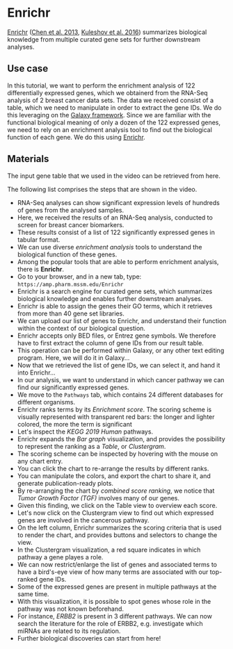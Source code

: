 # Enrichr

[Enrichr](https://amp.pharm.mssm.edu/Enrichr)
([Chen et al. 2013](https://doi.org/10.1186/1471-2105-14-128),
[Kuleshov et al. 2016](https://doi.org/10.1093/nar/gkw377)) summarizes
biological knowledge from multiple curated gene sets for further downstream
analyses.


## Use case

In this tutorial, we want to perform the enrichment analysis of 122
differentially expressed genes, which we obtainerd from the RNA-Seq analysis
of 2 breast cancer data sets.
The data we received consist of a table, which we need to manipulate in order
to extract the gene IDs. We do this leveraging on the
[Galaxy framework](https://galaxyproject.org/).
Since we are familiar with the functional biological meaning of only a dozen of
the 122 expressed genes, we need to rely on an enrichment analysis tool to find
out the biological function of each gene. We do this using
[Enrichr](https://amp.pharm.mssm.edu/Enrichr).


## Materials

The input gene table that we used in the video can be retrieved from here.

The following list comprises the steps that are shown in the video.
- RNA-Seq analyses can show significant expression levels of hundreds of genes from the analysed samples.
- Here, we received the results of an RNA-Seq analysis, conducted to screen for breast cancer biomarkers.
- These results consist of a list of 122 significantly expressed genes in tabular format.
- We can use diverse *enrichment analysis* tools to understand the biological function of these genes.
- Among the popular tools that are able to perform enrichment analysis, there is **Enrichr**.
- Go to your browser, and in a new tab, type: ``https://amp.pharm.mssm.edu/Enrichr``
- Enrichr is a search engine for curated gene sets, which summarizes biological knowledge and enables further downstream analyses.
- Enrichr is able to assign the genes their GO terms, which it retrieves from more than 40 gene set libraries.
- We can upload our list of genes to Enrichr, and understand their function within the context of our biological question.
- Enrichr accepts only BED files, or Entrez gene symbols. We therefore have to first extract the column of gene IDs from our result table.
- This operation can be performed within Galaxy, or any other text editing program. Here, we will do it in Galaxy...
- Now that we retrieved the list of gene IDs, we can select it, and hand it into Enrichr...
- In our analysis, we want to understand in which cancer pathway we can find our significantly expressed genes.
- We move to the ``Pathways`` tab, which contains 24 different databases for
  different organisms.
- Enrichr ranks terms by its *Enrichment score*. The scoring scheme is
  visually represented with transparent red bars: the longer and lighter
  colored, the more the term is significant
- Let's inspect the *KEGG 2019 Human* pathways.
- Enrichr expands the *Bar graph* visualization, and provides the possibility
  to represent the ranking as a *Table*, or *Clustergram*.
- The scoring scheme can be inspected by hovering with the mouse on any
  chart entry.
- You can click the chart to re-arrange the results by different ranks.
- You can manipulate the colors, and export the chart to share it, and
  generate publication-ready plots.
- By re-arranging the chart by *combined score ranking*, we notice that
  *Tumor Growth Factor (TGF)* involves many of our genes.
- Given this finding, we click on the Table view to overview each score.
- Let's now click on the Clustergram view to find out which expressed genes are
  involved in the cancerous pathway.
- On the left column, Enrichr summarizes the scoring criteria that is used to
  render the chart, and provides buttons and selectors to change the view.
- In the Clustergram visualization, a red square indicates in which pathway a
  gene playes a role.
- We can now restrict/enlarge the list of genes and associated terms to have a
  bird's-eye view of how many terms are associated with our top-ranked gene
  IDs.
- Some of the expressed genes are present in multiple pathways at the same
  time.
- With this visualization, it is possible to spot genes whose role in the
  pathway was not known beforehand.
- For instance, *ERBB2* is present in 3 different pathways. We can now search
  the literature for the role of ERBB2, e.g. investigate which miRNAs are
  related to its regulation.
- Further biological discoveries can start from here!

